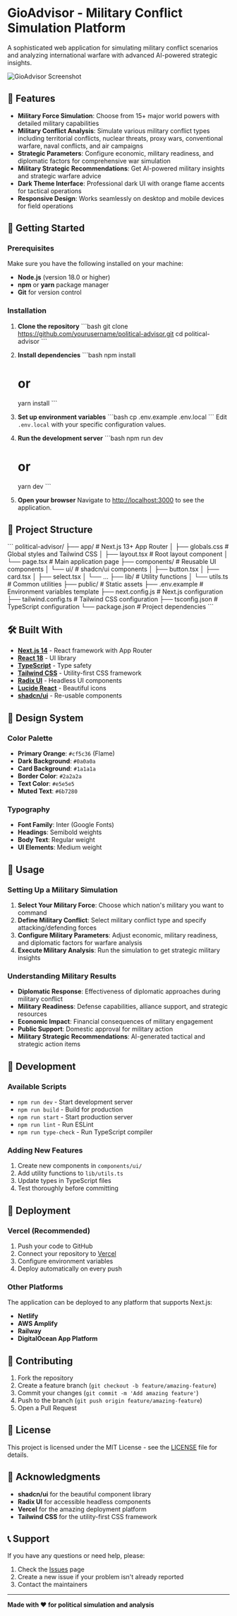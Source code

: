 # GioAdvisor - Military Conflict Simulation Platform

A sophisticated web application for simulating military conflict scenarios and analyzing international warfare with advanced AI-powered strategic insights.

![GioAdvisor Screenshot](https://via.placeholder.com/800x400/cf5c36/ffffff?text=GioAdvisor+Military+Dashboard)

## 🌟 Features

- **Military Force Simulation**: Choose from 15+ major world powers with detailed military capabilities
- **Military Conflict Analysis**: Simulate various military conflict types including territorial conflicts, nuclear threats, proxy wars, conventional warfare, naval conflicts, and air campaigns
- **Strategic Parameters**: Configure economic, military readiness, and diplomatic factors for comprehensive war simulation
- **Military Strategic Recommendations**: Get AI-powered military insights and strategic warfare advice
- **Dark Theme Interface**: Professional dark UI with orange flame accents for tactical operations
- **Responsive Design**: Works seamlessly on desktop and mobile devices for field operations

## 🚀 Getting Started

### Prerequisites

Make sure you have the following installed on your machine:

- **Node.js** (version 18.0 or higher)
- **npm** or **yarn** package manager
- **Git** for version control

### Installation

1. **Clone the repository**
   \`\`\`bash
   git clone https://github.com/yourusername/political-advisor.git
   cd political-advisor
   \`\`\`

2. **Install dependencies**
   \`\`\`bash
   npm install
   # or
   yarn install
   \`\`\`

3. **Set up environment variables**
   \`\`\`bash
   cp .env.example .env.local
   \`\`\`
   Edit `.env.local` with your specific configuration values.

4. **Run the development server**
   \`\`\`bash
   npm run dev
   # or
   yarn dev
   \`\`\`

5. **Open your browser**
   Navigate to [http://localhost:3000](http://localhost:3000) to see the application.

## 📁 Project Structure

\`\`\`
political-advisor/
├── app/                    # Next.js 13+ App Router
│   ├── globals.css        # Global styles and Tailwind CSS
│   ├── layout.tsx         # Root layout component
│   └── page.tsx           # Main application page
├── components/            # Reusable UI components
│   └── ui/               # shadcn/ui components
│       ├── button.tsx
│       ├── card.tsx
│       ├── select.tsx
│       └── ...
├── lib/                  # Utility functions
│   └── utils.ts          # Common utilities
├── public/               # Static assets
├── .env.example          # Environment variables template
├── next.config.js        # Next.js configuration
├── tailwind.config.ts    # Tailwind CSS configuration
├── tsconfig.json         # TypeScript configuration
└── package.json          # Project dependencies
\`\`\`

## 🛠️ Built With

- **[Next.js 14](https://nextjs.org/)** - React framework with App Router
- **[React 18](https://reactjs.org/)** - UI library
- **[TypeScript](https://www.typescriptlang.org/)** - Type safety
- **[Tailwind CSS](https://tailwindcss.com/)** - Utility-first CSS framework
- **[Radix UI](https://www.radix-ui.com/)** - Headless UI components
- **[Lucide React](https://lucide.dev/)** - Beautiful icons
- **[shadcn/ui](https://ui.shadcn.com/)** - Re-usable components

## 🎨 Design System

### Color Palette
- **Primary Orange**: `#cf5c36` (Flame)
- **Dark Background**: `#0a0a0a`
- **Card Background**: `#1a1a1a`
- **Border Color**: `#2a2a2a`
- **Text Color**: `#e5e5e5`
- **Muted Text**: `#6b7280`

### Typography
- **Font Family**: Inter (Google Fonts)
- **Headings**: Semibold weights
- **Body Text**: Regular weight
- **UI Elements**: Medium weight

## 📱 Usage

### Setting Up a Military Simulation

1. **Select Your Military Force**: Choose which nation's military you want to command
2. **Define Military Conflict**: Select military conflict type and specify attacking/defending forces
3. **Configure Military Parameters**: Adjust economic, military readiness, and diplomatic factors for warfare analysis
4. **Execute Military Analysis**: Run the simulation to get strategic military insights

### Understanding Military Results

- **Diplomatic Response**: Effectiveness of diplomatic approaches during military conflict
- **Military Readiness**: Defense capabilities, alliance support, and strategic resources
- **Economic Impact**: Financial consequences of military engagement
- **Public Support**: Domestic approval for military action
- **Military Strategic Recommendations**: AI-generated tactical and strategic action items

## 🔧 Development

### Available Scripts

- `npm run dev` - Start development server
- `npm run build` - Build for production
- `npm run start` - Start production server
- `npm run lint` - Run ESLint
- `npm run type-check` - Run TypeScript compiler

### Adding New Features

1. Create new components in `components/ui/`
2. Add utility functions to `lib/utils.ts`
3. Update types in TypeScript files
4. Test thoroughly before committing

## 🚀 Deployment

### Vercel (Recommended)

1. Push your code to GitHub
2. Connect your repository to [Vercel](https://vercel.com)
3. Configure environment variables
4. Deploy automatically on every push

### Other Platforms

The application can be deployed to any platform that supports Next.js:
- **Netlify**
- **AWS Amplify**
- **Railway**
- **DigitalOcean App Platform**

## 🤝 Contributing

1. Fork the repository
2. Create a feature branch (`git checkout -b feature/amazing-feature`)
3. Commit your changes (`git commit -m 'Add amazing feature'`)
4. Push to the branch (`git push origin feature/amazing-feature`)
5. Open a Pull Request

## 📄 License

This project is licensed under the MIT License - see the [LICENSE](LICENSE) file for details.

## 🙏 Acknowledgments

- **shadcn/ui** for the beautiful component library
- **Radix UI** for accessible headless components
- **Vercel** for the amazing deployment platform
- **Tailwind CSS** for the utility-first CSS framework

## 📞 Support

If you have any questions or need help, please:

1. Check the [Issues](https://github.com/yourusername/political-advisor/issues) page
2. Create a new issue if your problem isn't already reported
3. Contact the maintainers

---

**Made with ❤️ for political simulation and analysis**
